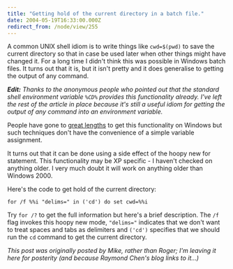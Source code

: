 ```yaml
---
title: "Getting hold of the current directory in a batch file."
date: 2004-05-19T16:33:00.000Z
redirect_from: /node/view/255
---
```

A common UNIX shell idiom is to write things like `cwd=$(pwd)` to save
the current directory so that in case be used later when other things might
have changed it. For a long time I didn't think this was possible in Windows
batch files. It turns out that it is, but it isn't pretty and it does
generalise to getting the output of any command.

_**Edit:** Thanks to the anonymous people who pointed out that the standard
shell environment variable `%CD%` provides this functionality already.
I've left the rest of the article in place because it's still a useful idiom
for getting the output of any command into an environment variable._

People have gone to [great lengths](
http://www.skarnet.org/software/execline/backtick.html) to get this functionality on Windows but such techniques don't have the convenience of a simple variable assignment.

It turns out that it can be done using a side effect of the hoopy new for
statement. This functionality may be XP specific - I haven't checked on
anything older. I very much doubt it will work on anything older than Windows 2000.

Here's the code to get hold of the current directory:

    for /f %%i "delims=" in ('cd') do set cwd=%%i

Try `for /?` to get the full information but here's a brief description.
The `/f` flag invokes this hoopy new mode, `"delims="` indicates
that we don't want to treat spaces and tabs as delimiters and `('cd')`
specifies that we should run the `cd` command to get the current
directory.

_This post was originally posted by Mike, rather than Roger; I'm leaving it here for posterity (and because Raymond Chen's blog links to it...)_